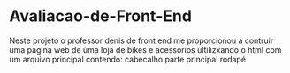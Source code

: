 # Avaliacao-de-Front-End
  Neste projeto o professor denis de front end me proporcionou a contruir uma pagina web de uma loja de bikes e acessorios ultilizxando o html com um arquivo principal contendo:
  cabecalho 
  parte principal
  rodapé
  
